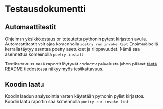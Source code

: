 # Testausdokumentti

## Automaattitestit
Ohjelman yksikkötestaus on toteutettu pythonin pytest kirjaston avulla. Automaattitestit voit ajaa komennolla ```poetry run invoke test``` Ensimmäisellä kerralla täytyy asentaa poetry asetukset ja riippuvuudet. Nämä saa asennettua komennolla  ```poetry install```


Testikattavuus sekä raportit löytyvät codecov palvelusta johon pääset [tästä](https://app.codecov.io/gh/Shmuli02/tiralabra-fill-a-pix). README tiedostossa näkyy myös testikattavuus.

## Koodin laatu
Koodin laadun analysointia varten käytetään pythonin pylint kirjastoa. Koodin laatu raportin saa komennolla ```poetry run invoke lint```